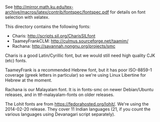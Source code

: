 See
http://mirror.math.ku.edu/tex-archive/macros/latex/contrib/fontspec/fontspec.pdf
for details on font selection with xelatex.

This directory contains the following fonts:
* Charis: http://scripts.sil.org/CharisSILfont
* TaameyFrankCLM: http://culmus.sourceforge.net/taamim/
* Rachana: http://savannah.nongnu.org/projects/smc

Charis is a good Latin/Cyrillic font, but we would still need high quality
CJK (etc) fonts.

TaameyFrank is a recommended Hebrew font, but it has poor ISO-8859-1
coverage (greek letters in particular) so we're using Linux Libertine
for Hebrew at the moment.

Rachana is our Malayalam font.  It is in fonts-smc on newer Debian/Ubuntu
releases, and in ttf-malayalam-fonts on older releases.

The Lohit fonts are from https://fedorahosted.org/lohit/.  We're using
the 2014-02-20 release.  They cover 11 Indian languages (21, if you count
the various languages using Devanagari script separately).
